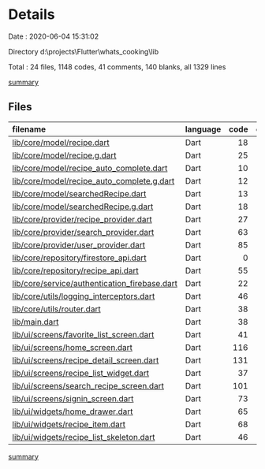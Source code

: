 # Details

Date : 2020-06-04 15:31:02

Directory d:\projects\Flutter\whats_cooking\lib

Total : 24 files,  1148 codes, 41 comments, 140 blanks, all 1329 lines

[summary](results.md)

## Files
| filename | language | code | comment | blank | total |
| :--- | :--- | ---: | ---: | ---: | ---: |
| [lib/core/model/recipe.dart](/lib/core/model/recipe.dart) | Dart | 18 | 0 | 6 | 24 |
| [lib/core/model/recipe.g.dart](/lib/core/model/recipe.g.dart) | Dart | 25 | 4 | 5 | 34 |
| [lib/core/model/recipe_auto_complete.dart](/lib/core/model/recipe_auto_complete.dart) | Dart | 10 | 0 | 6 | 16 |
| [lib/core/model/recipe_auto_complete.g.dart](/lib/core/model/recipe_auto_complete.g.dart) | Dart | 12 | 4 | 5 | 21 |
| [lib/core/model/searchedRecipe.dart](/lib/core/model/searchedRecipe.dart) | Dart | 13 | 0 | 6 | 19 |
| [lib/core/model/searchedRecipe.g.dart](/lib/core/model/searchedRecipe.g.dart) | Dart | 18 | 4 | 5 | 27 |
| [lib/core/provider/recipe_provider.dart](/lib/core/provider/recipe_provider.dart) | Dart | 27 | 6 | 8 | 41 |
| [lib/core/provider/search_provider.dart](/lib/core/provider/search_provider.dart) | Dart | 63 | 5 | 16 | 84 |
| [lib/core/provider/user_provider.dart](/lib/core/provider/user_provider.dart) | Dart | 85 | 2 | 12 | 99 |
| [lib/core/repository/firestore_api.dart](/lib/core/repository/firestore_api.dart) | Dart | 0 | 0 | 1 | 1 |
| [lib/core/repository/recipe_api.dart](/lib/core/repository/recipe_api.dart) | Dart | 55 | 2 | 10 | 67 |
| [lib/core/service/authentication_firebase.dart](/lib/core/service/authentication_firebase.dart) | Dart | 22 | 2 | 10 | 34 |
| [lib/core/utils/logging_interceptors.dart](/lib/core/utils/logging_interceptors.dart) | Dart | 46 | 0 | 6 | 52 |
| [lib/core/utils/router.dart](/lib/core/utils/router.dart) | Dart | 38 | 0 | 3 | 41 |
| [lib/main.dart](/lib/main.dart) | Dart | 38 | 0 | 4 | 42 |
| [lib/ui/screens/favorite_list_screen.dart](/lib/ui/screens/favorite_list_screen.dart) | Dart | 41 | 0 | 2 | 43 |
| [lib/ui/screens/home_screen.dart](/lib/ui/screens/home_screen.dart) | Dart | 116 | 0 | 5 | 121 |
| [lib/ui/screens/recipe_detail_screen.dart](/lib/ui/screens/recipe_detail_screen.dart) | Dart | 131 | 1 | 6 | 138 |
| [lib/ui/screens/recipe_list_widget.dart](/lib/ui/screens/recipe_list_widget.dart) | Dart | 37 | 0 | 4 | 41 |
| [lib/ui/screens/search_recipe_screen.dart](/lib/ui/screens/search_recipe_screen.dart) | Dart | 101 | 6 | 6 | 113 |
| [lib/ui/screens/signin_screen.dart](/lib/ui/screens/signin_screen.dart) | Dart | 73 | 1 | 4 | 78 |
| [lib/ui/widgets/home_drawer.dart](/lib/ui/widgets/home_drawer.dart) | Dart | 65 | 0 | 2 | 67 |
| [lib/ui/widgets/recipe_item.dart](/lib/ui/widgets/recipe_item.dart) | Dart | 68 | 4 | 5 | 77 |
| [lib/ui/widgets/recipe_list_skeleton.dart](/lib/ui/widgets/recipe_list_skeleton.dart) | Dart | 46 | 0 | 3 | 49 |

[summary](results.md)
